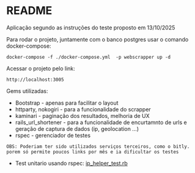 # README

Aplicação segundo as instruções do teste proposto em 13/10/2025

Para rodar o projeto, juntamente com o banco postgres usar o comando docker-compose: 

``docker-compose -f ./docker-compose.yml  -p webscrapper up -d``

Acessar o projeto pelo link:

``http://localhost:3005``


Gems utilizadas: 
* Bootstrap - apenas para facilitar o layout
* httparty, nokogiri - para a funcionalidade do scrapper
* kaminari - paginação dos resultados, melhoria de UX 
* rails_url_shortener - para a funcionalidade de encurtamnto de urls e geração de captura de dados (ip, geolocation ...)
* rspec - gerenciador de testes

``OBS: Poderiam ter sido utilizados serviços terceiros, como o bitly. porem só permite poucos links por mês e ia dificultar os testes``

* Test unitario usando rspec: [ip_helper_test.rb](test/helpers/ip_helper_test.rb)


